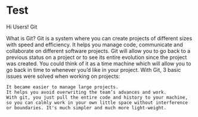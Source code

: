 # Test
Hi Users!
Git

What is Git? Git is a system where you can create projects of different sizes with speed and efficiency. It helps you manage code, communicate and collaborate on different software projects. Git will allow you to go back to a previous status on a project or to see its entire evolution since the project was created. You could think of it as a time machine which will allow you to go back in time to whenever you’d like in your project. With Git, 3 basic issues were solved when working on projects:

    It became easier to manage large projects.
    It helps you avoid overwriting the team’s advances and work.
    With git, you just pull the entire code and history to your machine, so you can calmly work in your own little space without interference or boundaries. It's much simpler and much more light-weight.

